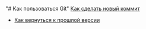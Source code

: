 "# Как пользоваться Git"
[Как сделать новый коммит](./commmit_help.md)
- [Как вернуться к прошлой версии](./reset_help.md)

